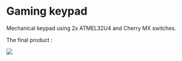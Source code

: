 # Gaming keypad
Mechanical keypad using 2x ATMEL32U4 and Cherry MX switches.

The final product :

![](http://synless.fr/images/keyboard/full_light.jpg)
